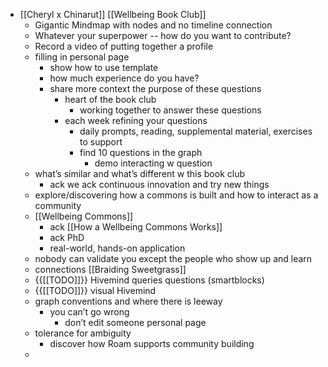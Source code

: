 - [[Cheryl x Chinarut]] [[Wellbeing Book Club]]
    - Gigantic Mindmap with nodes and no timeline connection
    - Whatever your superpower -- how do you want to contribute?
    - Record a video of putting together a profile
    - filling in personal page
        - show how to use template
        - how much experience do you have?
        - share more context the purpose of these questions 
            - heart of the book club
                - working together to answer these questions
            - each week refining your questions
                - daily prompts, reading, supplemental material, exercises to support
                - find 10 questions in the graph
                    - demo interacting w question
    - what’s similar and what’s different w this book club
        - ack we ack continuous innovation and try new things
    - explore/discovering how a commons is built and how to interact as a community
    - [[Wellbeing Commons]]
        - ack [[How a Wellbeing Commons Works]]
        - ack PhD
        - real-world, hands-on application
    - nobody can validate you except the people who show up and learn
    - connections [[Braiding Sweetgrass]]
    - {{[[TODO]]}} Hivemind queries questions (smartblocks)
    - {{[[TODO]]}} visual Hivemind
    - graph conventions and where there is leeway
        - you can’t go wrong
            - don’t edit someone personal page
    - tolerance for ambiguity
        - discover how Roam supports community building
    - 
